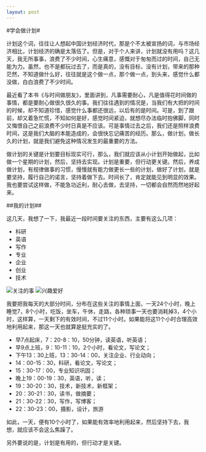 ```yaml
---
layout: post
---
```

#学会做计划#

计划这个词，往往让人想起中国计划经济时代，那是个不太被宣扬的词，与市场经济相比，计划经济的确是太落伍了。但是，对于个人来讲，计划就没有用吗？这几天，我无所事事，浪费了不少时间，心生痛意，感慨对于匆匆而过的时间，自己无能为力。虽然，也不是都玩过去了，而是真的，没有目标，没有计划，带来的那种茫然，不知道做什么好，往往就是这个做一点，那个做一点，到头来，感觉什么都没做，白白浪费了不少时间。

最近看了本书《与时间做朋友》，里面讲到，凡事需要耐心，凡是值得花时间做的事情，都是要耐心做很久很久的事。我们往往遇到的情况是，当我们有大把的时间的时候，却不知道珍惜，感觉什么事都还很远，以后有的是时间。可是，到了跟前，却又着急忙慌，不知如何是好，感觉时间紧迫，就想尽办法临时抱佛脚，同时又悔恨自己之前浪费不少时日真是不应该。可是事情过去之后，我们还是照样浪费时间，这是我们大脑的本能造成的，会很快忘记痛苦的经历。那么，做计划，做长久的计划，就是我们避免这种情况发生的最重要的方法。

做计划的关键是计划要目标现实可行，那么，我们就应该从小计划开始做起，比如做一个星期的计划，然后，坚持去实现。计划是重要，但行动更关键。然后，养成做计划，有规律做事的习惯，慢慢就有能力做更长一些的计划，做好了计划，就是要坚持，履行自己的诺言，坚持着做下去。时间长了，肯定就能见到明显的效果。我也要尝试这样做，不能急功近利，耐心去做，去坚持，一切都会自然而然地好起来。

##我的计划##

这几天，我想了一下，我最近一段时间要关注的东西，主要有这么几项：

- 科研
- 英语
- 写作
- 专业
- 企业
- 创业
- 技术

![关注的事](http://d.pr/i/hJxY.jpg)
![兴趣爱好](http://d.pr/i/hzby.jpg)

我要把我每天的大部分时间，分布在这些关注的事情上面，一天24个小时，晚上睡觉7，8个小时，吃饭，坐车，午休，走路，各种琐事一天也要消耗掉3，4个小时，这样算，一天剩下的有效时间，不过11个小时。如果能将这11个小时合理高效地利用起来，那这一天也就算是挺充实的了。

- 早7点起床，7：20-8：10，50分钟，读英语，听英语；
- 早9点上班，9：10-11：10，2个小时，看论文，写论文；
- 下午13：30上班，13：30-14：00，关注企业、行业动向；
- 14：00-15：30，科研，看论文，写论文；
- 15：30-17：00，专业知识巩固；
- 晚上19：00-19：30，英语，听，读；
- 19：30-20：30，技术，新技术，新框架；
- 20：30-21：30，读书，做摘要；
- 21：30-22：30，写作，写博客；
- 22：30-23：00，摄影，设计，旅游

如此，一天，便有10个小时了，如果能有效率地利用起来，然后坚持下去，我想，就应该不会这么焦躁了。

另外要说的是，计划是有用的，但行动才是关键。